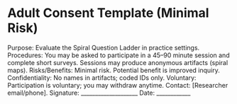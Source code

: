 # Adult Consent Template (Minimal Risk)

Purpose: Evaluate the Spiral Question Ladder in practice settings.
Procedures: You may be asked to participate in a 45–90 minute session and complete short surveys. Sessions may produce anonymous artifacts (spiral maps).
Risks/Benefits: Minimal risk. Potential benefit is improved inquiry.
Confidentiality: No names in artifacts; coded IDs only.
Voluntary: Participation is voluntary; you may withdraw anytime.
Contact: [Researcher email/phone].
Signature: ____________________   Date: ____________
